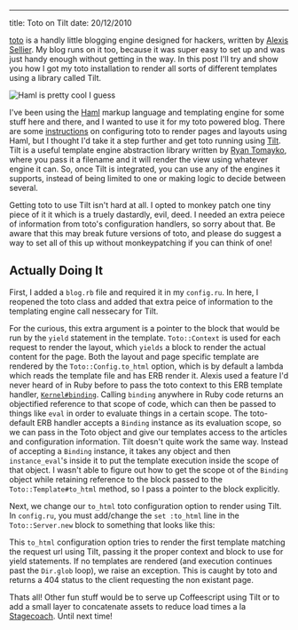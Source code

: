 --- 
title: Toto on Tilt
date: 20/12/2010

[toto](https://github.com/cloudhead/toto) is a handly little blogging engine designed for hackers, written by [Alexis Sellier](http://cloudhead.io/). My blog runs on it too, because it was super easy to set up and was just handy enough without getting in the way. In this post I'll try and show you how I got my toto installation to render all sorts of different templates using a library called Tilt. 

![Haml is pretty cool I guess](http://haml-lang.com/images/haml.gif)

I've been using the [Haml](http://haml-lang.com/) markup language and templating engine for some stuff here and there, and I wanted to use it for my toto powered blog. There are some [instructions](https://github.com/cloudhead/toto/wiki/Use-HAML-to-render-your-layout-and-pages) on configuring toto to render pages and layouts using Haml, but I thought I'd take it a step further and get toto running using [Tilt](https://github.com/rtomayko/tilt). Tilt is a useful template engine abstraction library written by [Ryan Tomayko](http://tomayko.com/about), where you pass it a filename and it will render the view using whatever engine it can. So, once Tilt is integrated, you can use any of the engines it supports, instead of being limited to one or making logic to decide between several.

Getting toto to use Tilt isn't hard at all. I opted to monkey patch one tiny piece of it it which is a truely dastardly, evil, deed. I needed an extra peiece of information from toto's configuration handlers, so sorry about that. Be aware that this may break future versions of toto, and please do suggest a way to set all of this up without monkeypatching if you can think of one!

## Actually Doing It

First, I added a `blog.rb` file and required it in my `config.ru`. In here, I reopened the toto class and added that extra peice of information to the templating engine call nessecary for Tilt.

<script src="https://gist.github.com/748748.js"> </script>

For the curious, this extra argument is a pointer to the block that would be run by the `yield` statement in the template. `Toto::Context` is used for each request to render the layout, which `yields` a block to render the actual content for the page. Both the layout and page specific template are rendered by the `Toto::Config.to_html` option, which is by default a lambda which reads the template file and has ERB render it. Alexis used a feature I'd never heard of in Ruby before to pass the toto context to this ERB template handler, [`Kernel#binding`](http://ruby-doc.org/core/classes/Binding.html). Calling `binding` anywhere in Ruby code returns an objectified reference to that scope of code, which can then be passed to things like `eval` in order to evaluate things in a certain scope. The toto-default ERB handler accepts a `Binding` instance as its evaluation scope, so we can pass in the Toto object and give our templates access to the articles and configuration information. Tilt doesn't quite work the same way. Instead of accepting a `Binding` instance, it takes any object and then `instance_eval`'s inside it to put the template execution inside the scope of that object. I wasn't able to figure out how to get the scope ot of the `Binding` object while retaining reference to the block passed to the `Toto::Template#to_html` method, so I pass a pointer to the block explicitly.

Next, we change our `to_html` toto configuration option to render using Tilt. In `config.ru`, you must add/change the `set :to_html` line in the `Toto::Server.new` block to something that looks like this:

<script src="https://gist.github.com/748777.js"> </script>

This `to_html` configuration option tries to render the first template matching the request url using Tilt, passing it the proper context and block to use for yield statements. If no templates are rendered (and execution continues past the `Dir.glob` loop), we raise an exception. This is caught by toto and returns a 404 status to the client requesting the non existant page.

Thats all! Other fun stuff would be to serve up Coffeescript using Tilt or to add a small layer to concatenate assets to reduce load times a la [Stagecoach](https://github.com/josh/stagecoach). Until next time!

